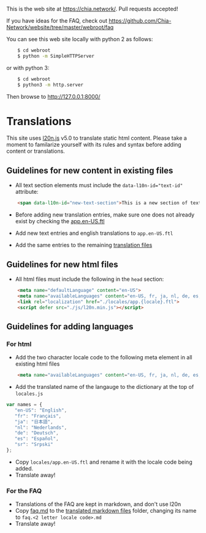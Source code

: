 This is the web site at <https://chia.network/>. Pull requests accepted!

If you have ideas for the FAQ, check out <https://github.com/Chia-Network/website/tree/master/webroot/faq>

You can see this web site locally with python 2 as follows:

````bash
    $ cd webroot
    $ python -m SimpleHTTPServer
````

or with python 3:

````bash
    $ cd webroot
    $ python3 -m http.server
````

Then browse to http://127.0.0.1:8000/

# Translations

This site uses [l20n.js]([https://http://l20n.org/) v5.0 to translate static html content. Please take a moment to familarize yourself
with its rules and syntax before adding content or translations.

## Guidelines for new content in existing files

- All text section elements must include the `data-l10n-id="text-id"` attribute:

````html
    <span data-l10n-id="new-text-section">This is a new section of text</span>
````

- Before adding new translation entries, make sure one does not already exist by checking the [app.en-US.ftl](webroot/locales/app.en-US.ftl)

- Add new text entries and english translations to `app.en-US.ftl`

- Add the same entries to the remaining [translation files](webroot/locales/)

## Guidelines for new html files

- All html files must include the following in the `head` section:

````html
    <meta name="defaultLanguage" content="en-US">
    <meta name="availableLanguages" content="en-US, fr, ja, nl, de, es, sr">
    <link rel="localization" href="./locales/app.{locale}.ftl">
    <script defer src="./js/l20n.min.js"></script>
````

## Guidelines for adding languages

### For html

- Add the two character locale code to the following meta element in all existing html files

````html
    <meta name="availableLanguages" content="en-US, fr, ja, nl, de, es, sr">
````

- Add the translated name of the langauge to the dictionary at the top of `locales.js`

````javascript
var names = {
   "en-US": "English",
   "fr": "Français",
   "ja": "日本語",
   "nl": "Nederlands",
   "de": "Deutsch",
   "es": "Español",
   "sr": "Srpski"
};
````

- Copy `locales/app.en-US.ftl` and rename it with the locale code being added.
- Translate away!

### For the FAQ

- Translations of the FAQ are kept in markdown, and don't use l20n
- Copy [faq.md](/webroot/faq/faq.md) to the [translated markdown files](webroot/faq/locales/) folder, changing its name to `faq.<2 letter locale code>.md`
- Translate away!

